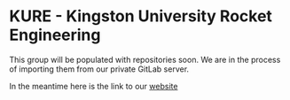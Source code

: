 # KURE - Kingston University Rocket Engineering

This group will be populated with repositories soon. We are in the process of importing them from our private GitLab server.

In the meantime here is the link to our [website](https://kunet.kingston.ac.uk)
